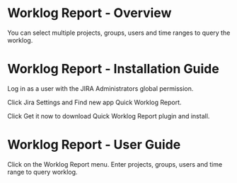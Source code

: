 # Worklog Report - Overview
​You can select multiple projects, groups, users and time ranges to query the worklog.

# Worklog Report - Installation Guide
Log in as a user with the JIRA Administrators global permission.

Click Jira Settings and Find new app Quick Worklog Report.

Click Get it now to download Quick Worklog Report plugin and install.

# Worklog Report - User Guide
Click on the Worklog Report menu.
Enter projects, groups, users and time range to query worklog.
